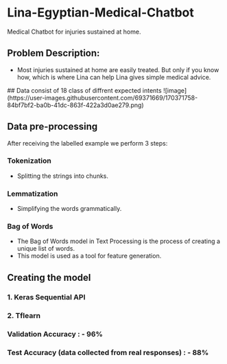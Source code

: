 # Lina-Egyptian-Medical-Chatbot
Medical Chatbot for injuries sustained at home.

## Problem Description:
- Most injuries sustained at home are easily treated.
But only if you know how, which is where Lina can help
Lina gives simple medical advice.

<p>
 ## Data 
  consist of 18 class of diffrent expected intents
  ![image](https://user-images.githubusercontent.com/69371669/170371758-84bf7bf2-ba0b-41dc-863f-422a3d0ae279.png)
  
 ## Data pre-processing
  
After receiving the labelled example we perform 3 steps:
### Tokenization
-	Splitting the strings into chunks.

### Lemmatization
-	Simplifying the words grammatically.
  
### Bag of Words     
 - The Bag of Words model in Text Processing is the process of creating a unique list of words. 
 - This model is used as a tool for feature generation.
  
 ## Creating the model
 ### 1. Keras Sequential API
 ### 2. Tflearn 
  
 ### Validation Accuracy : - 96%
 ### Test Accuracy (data collected from real responses) : - 88%

